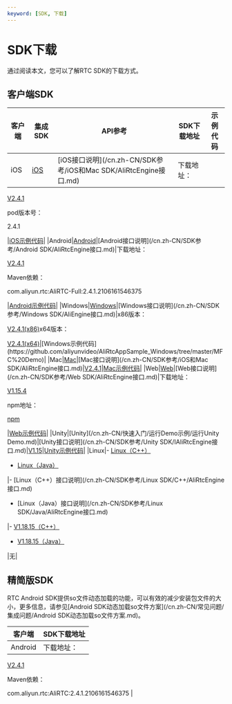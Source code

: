 ```yaml
---
keyword: [SDK, 下载]
---
```


# SDK下载

通过阅读本文，您可以了解RTC SDK的下载方式。

## 客户端SDK

|客户端|集成SDK|API参考|SDK下载地址|示例代码|
|---|-----|-----|-------|----|
|iOS|[iOS](/cn.zh-CN/快速入门/集成客户端SDK/iOS.md)|[iOS接口说明](/cn.zh-CN/SDK参考/iOS和Mac SDK/AliRtcEngine接口.md)|下载地址：

[V2.4.1](https://alivc-demo-cms.alicdn.com/versionProduct/sourceCode/rtc/2.4.1/AliRTCSdk_2.4.1(iOS).zip)

pod版本号：

2.4.1

|[iOS示例代码](https://github.com/aliyunvideo/AliRtcAppSample_iOS)|
|Android|[Android](/cn.zh-CN/快速入门/集成客户端SDK/Android.md)|[Android接口说明](/cn.zh-CN/SDK参考/Android SDK/AliRtcEngine接口.md)|下载地址：

[V2.4.1](https://alivc-demo-cms.alicdn.com/versionProduct/sourceCode/rtc/2.4.1/AliRTCSdk_2.4.1(Android).zip)

Maven依赖：

com.aliyun.rtc:AliRTC-Full:2.4.1.2106161546375

|[Android示例代码](https://github.com/aliyunvideo/AliRtcAppSample_Android)|
|Windows|[Windows](/cn.zh-CN/快速入门/集成客户端SDK/Windows.md)|[Windows接口说明](/cn.zh-CN/SDK参考/Windows SDK/AliEngine接口.md)|x86版本：

[V2.4.1\(x86\)](https://alivc-demo-cms.alicdn.com/versionProduct/sourceCode/rtc/2.4.1/AliRTCSdk_2.4.1(Windows_x86).zip)x64版本：

[V2.4.1\(x64\)](https://alivc-demo-cms.alicdn.com/versionProduct/sourceCode/rtc/2.4.1/AliRTCSdk_2.4.1(Windows_x64).zip)|[Windows示例代码](https://github.com/aliyunvideo/AliRtcAppSample_Windows/tree/master/MFC%20Demo)|
|Mac|[Mac](/cn.zh-CN/快速入门/集成客户端SDK/Mac.md)|[Mac接口说明](/cn.zh-CN/SDK参考/iOS和Mac SDK/AliRtcEngine接口.md)|[V2.4.1](https://alivc-demo-cms.alicdn.com/versionProduct/sourceCode/rtc/2.4.1/AliRTCSdk_2.4.1(Mac).zip)|[Mac示例代码](https://github.com/aliyunvideo/AliRtcAppSample_Mac)|
|Web|[Web](/cn.zh-CN/快速入门/集成客户端SDK/Web.md)|[Web接口说明](/cn.zh-CN/SDK参考/Web SDK/AliRtcEngine接口.md)|下载地址：

[V1.15.4](https://alivc-demo-cms.alicdn.com/versionProduct/sourceCode/rtc/web/aliyun-webrtc-sdk-1.15.4.zip)

npm地址：

[npm](https://www.npmjs.com/package/aliyun-webrtc-sdk)

|[Web示例代码](https://alivc-demo-cms.alicdn.com/versionProduct/sourceCode/rtc/web/AliRTC-WebSample.zip)|
|Unity|[Unity](/cn.zh-CN/快速入门/运行Demo示例/运行Unity Demo.md)|[Unity接口说明](/cn.zh-CN/SDK参考/Unity SDK/IAliRtcEngine接口.md)|[V1.15](http://docs-aliyun.cn-hangzhou.oss.aliyun-inc.com/assets/attach/137418/cn_zh/1589335526814/alirtc_unity_sdk_1.15.0_release.zip)|[Unity示例代码](https://github.com/aliyunvideo/AliRtcAppSample_Unity)|
|Linux|-   [Linux（C++）](/cn.zh-CN/快速入门/集成客户端SDK/Linux/C++.md)
-   [Linux（Java）](/cn.zh-CN/快速入门/集成客户端SDK/Linux/Java.md)

|-   [Linux（C++）接口说明](/cn.zh-CN/SDK参考/Linux SDK/C++/AliRtcEngine接口.md)
-   [Linux（Java）接口说明](/cn.zh-CN/SDK参考/Linux SDK/Java/AliRtcEngine接口.md)

|-   [V1.18.15（C++）](https://alivc-demo-cms.alicdn.com/versionProduct/sourceCode/rtc/linux/Release_1.18.15.2103302_cpp.zip)
-   [V1.18.15（Java）](https://alivc-demo-cms.alicdn.com/versionProduct/sourceCode/rtc/linux/Release_1.18.15.2103302_java.zip)

|无|

## 精简版SDK

RTC Android SDK提供so文件动态加载的功能，可以有效的减少安装包文件的大小，更多信息，请参见[Android SDK动态加载so文件方案](/cn.zh-CN/常见问题/集成问题/Android SDK动态加载so文件方案.md)。

|客户端|SDK下载地址|
|---|-------|
|Android|下载地址：

[V2.4.1](https://alivc-demo-cms.alicdn.com/versionProduct/sourceCode/rtc/2.4.1/AliRTCSdk_2.4.1(Android_arr_so).zip)

Maven依赖：

com.aliyun.rtc:AliRTC:2.4.1.2106161546375 |

